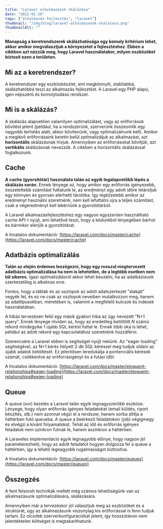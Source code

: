 ```yaml
---
title: "Laravel alkalmazások skálázása"
date: "2022-01-26"
tags: ["alkalmazás-fejlesztés", "laravel"]
thumbnail: "/img/blog/laravel-alkalmazasok-skalazasa.png"
thumbnailAlt: ""
---
```


**Manapság a keretrendszerek skálázhatósága egy komoly kritérium lehet, akkor amikor megválasztjuk a környezetet a fejlesztéshez. Ebben a cikkben azt nézzük meg, hogy Laravel használatakor, milyen eszközöket biztosít ezen a területen.**

## Mi az a keretrendszer?

A keretrendszer egy eszközkészlet, ami megkönnyíti, stabilabbá, skálázhatóbbá teszi az alkalmazás fejlesztést. A Laravel egy PHP alapú, igen népszerű és komolytudású rendszer.

## Mi is a skálázás?

A skálázás alapvetően valamilyen optimalizálást, vagy az erőforrások bővítést jelent (például, ha a rendszerünk, szerverünk összeomlik egy nagyobb terhelés alatt, akkor bővítenünk, vagy optimalizálnunk kell). Amikor a meglévő erőforrásaink keretin belül optimalizáljuk az alkalmazást, azt **horizontális** skálázásnak hívjuk. Amennyiben az erőforrásokat bővítjük, azt **vertikális** skálázásnak nevezzük. A cikkben a horizontális skálázással foglalkozunk.

## Cache

**A cache (gyorsítótár) használata talán az egyik legalapvetőbb lépés a skálázás során.** Ennek lényege az, hogy amikor egy erőforrás igényesebb, összetettebb számítást futtatunk le, az eredményt egy adott időre letároljuk egy könnyen és gyorsan elérhető tárolóba. Így legközelebb amikor az eredményt használni szeretnénk, nem kell lefuttatni újra a teljes számítást, csak a végeredményt kell lekérnünk a gyorsítótárból.

A Laravel alkalmazásfejlesztéshez egy nagyon egyszerűen használható cache API-t nyújt, ami lehetővé teszi, hogy a kódunkból lényegében bárhol és bármikor elérjük a gyorsítótárat.

A hivatalos dokumentáció: [https://laravel.com/docs/master/cache](https://laravel.com/docs/master/cache)

## Adatbázis optimalizálás

**Talán az elején érdemes leszögezni, hogy egy rosszul megtervezett adatbázis optimalizálása ha nem is lehetetlen, de a legtöbb esetben nem túl sikeres.** Igazi optimalizálásról akkor lehet beszélni, ha az adatbázisunk szerkezetileg is alkalmas erre.

Fontos, hogy a táblák és az oszlopok az adott adatszerkezet "alakját" vegyék fel, és ez ne csak az oszlopok neveiben mutatkozzon meg, hanem az adattípusokban, méretében is, valamint a megfelelő kulcsok és indexek használatában.

A hibás tervezésen felül egy másik gyakori hiba az úgy nevezett "N+1 query". Ennek lényege röviden az, hogy az eredetileg betöltött _N_ számú rekord mindegyike 1 újabb SQL kérést futtat le. Ennek több oka is lehet, például az adott rekord egy kapcsolatához szeretnénk hozzáférni.

Szerencsére a Laravel ebben is segítséget nyújt nekünk. Az "eager loading" segítségével, az N+1 kérés helyett 2 db SQL kéréssel meg tudjuk oldani az újabb adatok betöltését. Ez jelentősen leredukálja a pontenciális kérések számát, csökkentve az erőforrásigényt és a futási időt.

A hivatalos dokumentáció: [https://laravel.com/docs/master/eloquent-relationships#eager-loading](https://laravel.com/docs/master/eloquent-relationships#eager-loading)

## Queue

A queue (sor) kezelés a Laravel talán egyik legnagyszerűbb eszköze. Lényege, hogy olyan erőforrás igényes feladatokat (email küldés, riport készítés, stb.) nem azonnal végzi el a rendszer, hanem sorba állítja a háttérben futó queueba. A queue a beérkező feladatokon (job) végigmegy és elvégzi a kívánt folyamatokat. Tehát az idő és erőforrás igényes feladatok nem szinkron futnak le, hanem aszinkron a háttérben.

A Laraveles implementáció egyik legnagyobb előnye, hogy nagyon jól paraméterezhető, hogy az adott feladatot hogyan dolgozza fel a queue a háttérben, így a lehető legnagyobb rugalmasságot biztosítva.

A hivatalos dokumentáció: [https://laravel.com/docs/master/queues](https://laravel.com/docs/master/queues)

## Összegzés

A fent felsorolt technikák mellett még számos lehetőségünk van az alkalmazásunk optimalizálására, skálázására.

Amennyiben már a tervezéskor jól választjuk meg az eszközöket és a struktúrát, úgy az alkalmazásunk viszonylag kis erőforrással is fenn tudjuk tartani. Ez olcsóbb szerverkonfigurációkat jelent, így hosszútávon nem jelentéktelen költséget is megtakaríthatunk.
